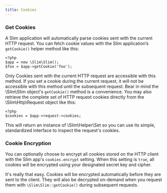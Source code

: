 ```yaml
---
title: Cookies
---
```

### Get Cookies

A Slim application will automatically parse cookies sent with the current HTTP request. You can fetch cookie values
with the Slim application’s `getCookie()` helper method like this:

    <?php
    $app = new \Slim\Slim();
    $foo = $app->getCookie('foo');

Only Cookies sent with the current HTTP request are accessible with this method. If you set a cookie during the
current request, it will not be accessible with this method until the subsequent request. Bear in mind the \Slim\Slim
object's `getCookie()` method is a convenience. You may also retrieve the complete set of HTTP request cookies
directly from the \Slim\Http\Request object like this:

    <?php
    $cookies = $app->request->cookies;

This will return an instance of \Slim\Helper\Set so you can use its simple, standardized interface to inspect the
request's cookies.

### Cookie Encryption

You can optionally choose to encrypt all cookies stored on the HTTP client with the Slim app's `cookies.encrypt`
setting. When this setting is `true`, all cookies will be encrypted using your designated secret key and cipher.

It's really that easy. Cookies will be encrypted automatically before they are sent to the client. They will also
be decrypted on-demand when you request them with `\Slim\Slim::getCookie()` during subsequent requests.

